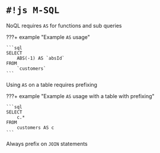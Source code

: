 # `#!js M-SQL`

NoQL requires `AS` for functions and sub queries

???+ example "Example `AS` usage"

    ```sql
    SELECT 
        ABS(-1) AS `absId` 
    FROM 
        `customers`
    ```

Using `AS` on a table requires prefixing

???+ example "Example `AS` usage with a table with prefixing"

    ```sql
    SELECT 
        c.* 
    FROM 
        customers AS c
    ```

Always prefix on `JOIN` statements
